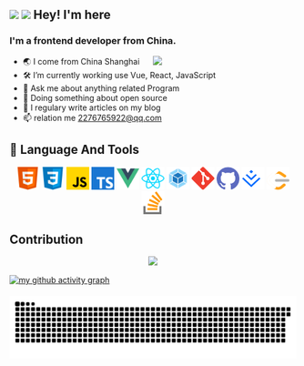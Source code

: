 ## <img src="https://media.giphy.com/media/hvRJCLFzcasrR4ia7z/giphy.gif" width="3%"> <img src="https://img.shields.io/badge/gitHub-代码让世界更美好-brightgreen" width="20%"> </img>Hey! I'm here
### I'm a frontend developer from China.
[<img align="right" width="50%" src="https://github-readme-stats.vercel.app/api?username=haigeno1&theme=buefy&show_icons=true">](https://metrics.lecoq.io/about/haigeno1)

-   🌏 I come from China Shanghai
-   🛠 I’m currently working use Vue, React, JavaScript
-   💬 Ask me about anything related Program
-   🔭 Doing something about open source
-   📝 I regulary write articles on my blog
-   📫 relation me 2276765922@qq.com

<!-- <div align="center">
	  <img  src="https://github-readme-stats.vercel.app/api/top-langs/?username=haigeno1&layout=compact" />
</div> -->

<!-- <img src="https://img.shields.io/badge/1-2-brightgreenn" /> -->



## 🚀 Language And Tools

<div align="center" >
	<img src="./images/html.svg" width="40" height="40" alt="html" />
	<img src="./images/css.svg" width="40" height="40" alt="css" />
	<img src="./images/javascript.svg" width="40" height="40" alt="javascript" />
	<img src="./images/typescript.svg" width="40" height="40" alt="typescript" />
	<img src="./images/vuejs.svg" width="40" height="40" alt="vue" />
	<img src="./images/reactjs.svg" width="40" height="40" alt="react" />
	<!-- <img src="./images/nodejs.svg" width="40" height="40" alt="node" /> -->
	<!-- <img src="./images/sass.svg" width="40" height="40" alt="sass" /> -->
	<!-- <img src="./images/vite.svg" width="40" height="40" alt="vite" /> -->
	<img src="./images/webpack.svg" width="40" height="40" alt="webpack" />
	<img src="./images/git.svg" width="40" height="40" alt="git" />
	<img src="./images/github.svg" width="40" height="40" alt="github" />
	<img src="./images/juejin.svg" width="40" height="40" alt="juejin" />
	<img src="./images/leet-code.svg" width="40" height="40" alt="leetcode" />
	<img src="./images/stack-overflow.svg" width="40" height="40" alt="stack-overflow" />
</div>


## Contribution

<div align="center">
  <img  src="https://github-readme-streak-stats.herokuapp.com?user=haigeno1&theme=buefy&date_format=M%20j%5B%2C%20Y%5D" />
</div>

<!-- minimal -->
[![my github activity graph](https://activity-graph.herokuapp.com/graph?username=haigeno1&theme=minimal)](https://github.com/haigeno1)

<div align="center" style="margin-top:20px">
	<img align="center" src="./images/github-contribution-grid-snake.svg"></img>
</div>




